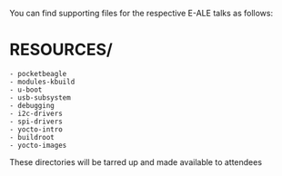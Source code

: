 You can find supporting files for the respective E-ALE talks as follows:

# RESOURCES/
    - pocketbeagle
    - modules-kbuild
    - u-boot
    - usb-subsystem
    - debugging
    - i2c-drivers
    - spi-drivers
    - yocto-intro
    - buildroot
    - yocto-images

These directories will be tarred up and made available to attendees
